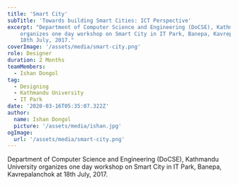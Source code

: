```yaml
---
title: 'Smart City'
subTitle: 'Towards building Smart Cities: ICT Perspective'
excerpt: "Department of Computer Science and Engineering (DoCSE), Kathmandu University
    organizes one day workshop on Smart City in IT Park, Banepa, Kavrepalanchok at
    18th July, 2017."
coverImage: '/assets/media/smart-city.png'
role: Designer
duration: 2 Months
teamMembers:
  - Ishan Dongol
tag:
  - Designing
  - Kathmandu University
  - IT Park
date: '2020-03-16T05:35:07.322Z'
author:
  name: Ishan Dongol
  picture: '/assets/media/ishan.jpg'
ogImage:
  url: '/assets/media/smart-city.png'
---
```


Department of Computer Science and Engineering (DoCSE), Kathmandu University
    organizes one day workshop on Smart City in IT Park, Banepa, Kavrepalanchok at
    18th July, 2017.